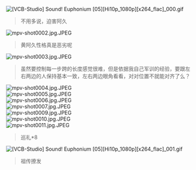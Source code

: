 ![[VCB-Studio] Sound! Euphonium [05][Hi10p_1080p][x264_flac]_000.gif](/file/blog/spirit/響け！ユーフォニアム/S1/E05/20200903/%5BVCB-Studio%5D%20Sound%21%20Euphonium%20%5B05%5D%5BHi10p_1080p%5D%5Bx264_flac%5D_000.gif)  
> 不用多说，迫害阿久

![mpv-shot0002.jpg.JPEG](/file/blog/spirit/響け！ユーフォニアム/S1/E05/20200903/mpv-shot0002.jpg.JPEG)
> 黄阿久性格真是恶劣呢

![mpv-shot0003.jpg.JPEG](/file/blog/spirit/響け！ユーフォニアム/S1/E05/20200903/mpv-shot0003.jpg.JPEG)
> 虽然要控制每一步跨的长度感觉很难，但是依据我自己军训的经验，要跟左右两边的人保持基本一致，左右两边眼角看看，对对位置不就能对齐了么？

![mpv-shot0004.jpg.JPEG](/file/blog/spirit/響け！ユーフォニアム/S1/E05/20200903/mpv-shot0004.jpg.JPEG)  
![mpv-shot0005.jpg.JPEG](/file/blog/spirit/響け！ユーフォニアム/S1/E05/20200903/mpv-shot0005.jpg.JPEG)  
![mpv-shot0006.jpg.JPEG](/file/blog/spirit/響け！ユーフォニアム/S1/E05/20200903/mpv-shot0006.jpg.JPEG)  
![mpv-shot0007.jpg.JPEG](/file/blog/spirit/響け！ユーフォニアム/S1/E05/20200903/mpv-shot0007.jpg.JPEG)  
![mpv-shot0009.jpg.JPEG](/file/blog/spirit/響け！ユーフォニアム/S1/E05/20200903/mpv-shot0009.jpg.JPEG)  
![mpv-shot0010.jpg.JPEG](/file/blog/spirit/響け！ユーフォニアム/S1/E05/20200903/mpv-shot0010.jpg.JPEG)  
![mpv-shot0011.jpg.JPEG](/file/blog/spirit/響け！ユーフォニアム/S1/E05/20200903/mpv-shot0011.jpg.JPEG)
> 巡礼*8

![[VCB-Studio] Sound! Euphonium [05][Hi10p_1080p][x264_flac]_001.gif](/file/blog/spirit/響け！ユーフォニアム/S1/E05/20200903/%5BVCB-Studio%5D%20Sound%21%20Euphonium%20%5B05%5D%5BHi10p_1080p%5D%5Bx264_flac%5D_001.gif)
> 祖传撩发